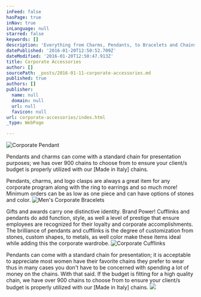 ```yaml
---
inFeed: false
hasPage: true
inNav: true
inLanguage: null
starred: false
keywords: []
description: 'Everything from Charms, Pendants, to Bracelets and Chains.'
datePublished: '2016-01-20T12:50:52.709Z'
dateModified: '2016-01-20T12:50:47.913Z'
title: Corporate Accessories
author: []
sourcePath: _posts/2016-01-11-corporate-accessories.md
published: true
authors: []
publisher:
  name: null
  domain: null
  url: null
  favicon: null
url: corporate-accessories/index.html
_type: WebPage

---
```

![Corporate Pendant](https://s3-us-west-2.amazonaws.com/the-grid-img/p/35661b0db44a4e37176bf8fc54e203c00d5b05a6.jpg)

Pendants and charms can come with a standard chain for presentation purposes; we has over 900 chains to choose from to ensure your client/s budget is properly utilized with our \[Made in Italy\] chains. 

Pendants, charms, and logo clasps are always a great item for any corporate program along with the ring to earrings and so much more!   Minimum orders can be as low as one piece and can have options of stones and color.
![Men's Corporate Bracelets](https://s3-us-west-2.amazonaws.com/the-grid-img/p/52b27bd86709917649a4fca4e9934397a79e153e.jpg)

Gifts and awards carry one distinctive identity.  Brand Power!  Cufflinks and pendants do add function, style, as well a level of prestige that ensure employees are recognized for their loyalty and corporate accomplishments.  The brilliance of pendants and cufflinks is the degree of customization from stones, custom shapes, to metals, as well color make these items ideal while adding this the corporate wardrobe.
![Corporate Cufflinks](https://the-grid-user-content.s3-us-west-2.amazonaws.com/bd646f83-60bc-490f-9fa8-5e1626e29768.jpg)

Pendants can come with a standard chain for presentation; it is acceptable to appreciate most women have their favorite chains they prefer to wear thus in many cases you don't have to be concerned with spending a lot of money on the chains.  With that said.  If the budget is fitting for a high quality chain, we have over 900 chains to choose from to ensure your client/s budget is properly utilized with our \[Made in Italy\] chains.
![](https://the-grid-user-content.s3-us-west-2.amazonaws.com/6a1630bf-6665-49a2-81cf-9f2f5c8d12d5.jpg)